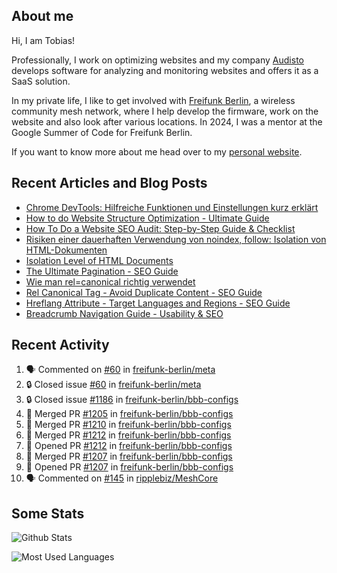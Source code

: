## About me

Hi, I am Tobias!

Professionally, I work on optimizing websites and my company [Audisto](https://audisto.com/) develops software for analyzing and monitoring websites and offers it as a SaaS solution.

In my private life, I like to get involved with [Freifunk Berlin](https://berlin.freifunk.net/en/), a wireless community mesh network, where I help develop the firmware, work on the website and also look after various locations. In 2024, I was a mentor at the Google Summer of Code for Freifunk Berlin.

If you want to know more about me head over to my [personal website](https://www.tobias-schwarz.com/en/).

## Recent Articles and Blog Posts

* [Chrome DevTools: Hilfreiche Funktionen und Einstellungen kurz erklärt](https://www.afs-akademie.org/magazin/chrome-devtools/)
* [How to do Website Structure Optimization - Ultimate Guide](https://audisto.com/guides/structure-optimization/)
* [How To Do a Website SEO Audit: Step-by-Step Guide & Checklist](https://audisto.com/guides/website-audit/)
* [Risiken einer dauerhaften Verwendung von noindex, follow: Isolation von HTML-Dokumenten](https://www.websiteboosting.com/magazin/55/risiken-einer-dauerhaften-verwendung-von-noindex-follow-isolation-von-html-dokumenten.html)
* [Isolation Level of HTML Documents](https://audisto.com/help/crawler/features/isolation/)
* [The Ultimate Pagination - SEO Guide](https://audisto.com/guides/pagination/)
* [Wie man rel=canonical richtig verwendet](https://www.websiteboosting.com/magazin/35/wie-man-relcanonical-richtig-einsetzt.html)
* [Rel Canonical Tag - Avoid Duplicate Content - SEO Guide](https://audisto.com/guides/canonical/)
* [Hreflang Attribute - Target Languages and Regions - SEO Guide](https://audisto.com/guides/hreflang/)
* [Breadcrumb Navigation Guide - Usability & SEO](https://audisto.com/guides/breadcrumb/)

## Recent Activity

<!--START_SECTION:activity-->
1. 🗣 Commented on [#60](https://github.com/freifunk-berlin/meta/issues/60#issuecomment-2780249779) in [freifunk-berlin/meta](https://github.com/freifunk-berlin/meta)
2. 🔒 Closed issue [#60](https://github.com/freifunk-berlin/meta/issues/60) in [freifunk-berlin/meta](https://github.com/freifunk-berlin/meta)
3. 🔒 Closed issue [#1186](https://github.com/freifunk-berlin/bbb-configs/issues/1186) in [freifunk-berlin/bbb-configs](https://github.com/freifunk-berlin/bbb-configs)
4. 🎉 Merged PR [#1205](https://github.com/freifunk-berlin/bbb-configs/pull/1205) in [freifunk-berlin/bbb-configs](https://github.com/freifunk-berlin/bbb-configs)
5. 🎉 Merged PR [#1210](https://github.com/freifunk-berlin/bbb-configs/pull/1210) in [freifunk-berlin/bbb-configs](https://github.com/freifunk-berlin/bbb-configs)
6. 🎉 Merged PR [#1212](https://github.com/freifunk-berlin/bbb-configs/pull/1212) in [freifunk-berlin/bbb-configs](https://github.com/freifunk-berlin/bbb-configs)
7. 💪 Opened PR [#1212](https://github.com/freifunk-berlin/bbb-configs/pull/1212) in [freifunk-berlin/bbb-configs](https://github.com/freifunk-berlin/bbb-configs)
8. 🎉 Merged PR [#1207](https://github.com/freifunk-berlin/bbb-configs/pull/1207) in [freifunk-berlin/bbb-configs](https://github.com/freifunk-berlin/bbb-configs)
9. 💪 Opened PR [#1207](https://github.com/freifunk-berlin/bbb-configs/pull/1207) in [freifunk-berlin/bbb-configs](https://github.com/freifunk-berlin/bbb-configs)
10. 🗣 Commented on [#145](https://github.com/ripplebiz/MeshCore/pull/145#issuecomment-2763823700) in [ripplebiz/MeshCore](https://github.com/ripplebiz/MeshCore)
<!--END_SECTION:activity-->

## Some Stats

![Github Stats](https://github-readme-stats.vercel.app/api?username=noki&rank_icon=github&theme=transparent&card_width=450)

![Most Used Languages](https://github-readme-stats.vercel.app/api/top-langs?username=noki&layout=compact&langs_count=8&theme=transparent&card_width=450)
